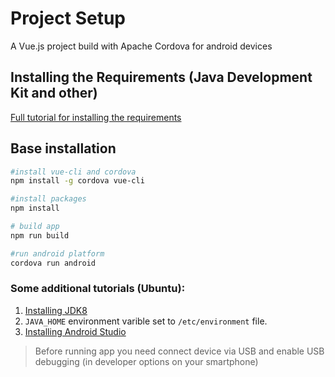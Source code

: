 # Project Setup

A Vue.js project build with Apache Cordova for android devices

## Installing the Requirements (Java Development Kit and other)

[Full tutorial for installing the requirements](https://cordova.apache.org/docs/en/latest/guide/platforms/android/index.html#installing-the-requirements) 

## Base installation 

``` bash
#install vue-cli and cordova
npm install -g cordova vue-cli

#install packages
npm install 

# build app
npm run build

#run android platform
cordova run android

```

### Some additional tutorials (Ubuntu):
1. [Installing JDK8](https://websiteforstudents.com/how-to-install-oracle-java-jdk8-on-ubuntu-16-04-17-10-18-04-desktops/)
2. ```JAVA_HOME``` environment varible set to ```/etc/environment``` file.
3. [Installing Android Studio](https://stackoverflow.com/questions/34556884/how-to-install-android-sdk-on-ubuntu) 

> Before running app you need connect device via USB and enable USB debugging (in developer options on your smartphone) 
